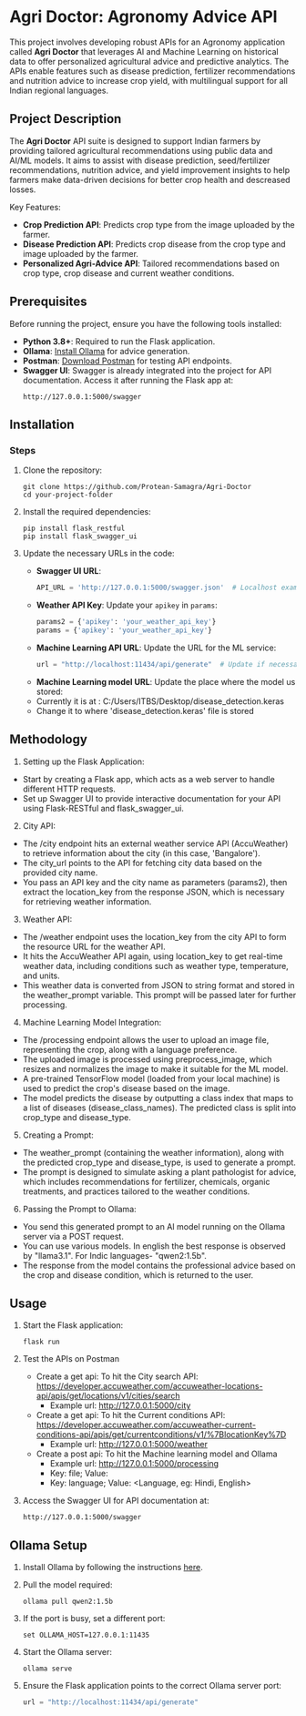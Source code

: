 # Agri Doctor: Agronomy Advice API

This project involves developing robust APIs for an Agronomy application called **Agri Doctor** that leverages AI and Machine Learning on historical data to offer personalized agricultural advice and predictive analytics. The APIs enable features such as disease prediction, fertilizer recommendations and nutrition advice to increase crop yield, with multilingual support for all Indian regional languages.

## Project Description

The **Agri Doctor** API suite is designed to support Indian farmers by providing tailored agricultural recommendations using public data and AI/ML models. It aims to assist with disease prediction, seed/fertilizer recommendations, nutrition advice, and yield improvement insights to help farmers make data-driven decisions for better crop health and descreased losses.

Key Features:
- **Crop Prediction API**: Predicts crop type from the image uploaded by the farmer.
- **Disease Prediction API**: Predicts crop disease from the crop type and image uploaded by the farmer.
- **Personalized Agri-Advice API**: Tailored recommendations based on crop type, crop disease and current weather conditions.

## Prerequisites

Before running the project, ensure you have the following tools installed:

- **Python 3.8+**: Required to run the Flask application.
- **Ollama**: [Install Ollama](https://github.com/ollama/ollama) for advice generation.
- **Postman**: [Download Postman](https://www.postman.com/downloads/) for testing API endpoints.
- **Swagger UI**: Swagger is already integrated into the project for API documentation. Access it after running the Flask app at:
  ```
  http://127.0.0.1:5000/swagger
  ```

## Installation

### Steps
1. Clone the repository:
   ```
   git clone https://github.com/Protean-Samagra/Agri-Doctor
   cd your-project-folder
   ```

2. Install the required dependencies:
   ```
   pip install flask_restful
   pip install flask_swagger_ui
   ```

3. Update the necessary URLs in the code:
   - **Swagger UI URL**: 
     ```python
     API_URL = 'http://127.0.0.1:5000/swagger.json'  # Localhost example
     ```
   - **Weather API Key**: Update your `apikey` in `params`:
     ```python
     params2 = {'apikey': 'your_weather_api_key'}
     params = {'apikey': 'your_weather_api_key'}
     ```
   - **Machine Learning API URL**: Update the URL for the ML service:
     ```python
     url = "http://localhost:11434/api/generate"  # Update if necessary
     ```
   - **Machine Learning model URL**: Update the place where the model us stored:
   - Currently it is at : C:/Users/ITBS/Desktop/disease_detection.keras
   - Change it to where 'disease_detection.keras' file is stored
     
## Methodology

1. Setting up the Flask Application:
- Start by creating a Flask app, which acts as a web server to handle different HTTP requests.
- Set up Swagger UI to provide interactive documentation for your API using Flask-RESTful and flask_swagger_ui.

2. City API:
- The /city endpoint hits an external weather service API (AccuWeather) to retrieve information about the city (in this case, 'Bangalore').
- The city_url points to the API for fetching city data based on the provided city name.
- You pass an API key and the city name as parameters (params2), then extract the location_key from the response JSON, which is necessary for retrieving weather information.

3. Weather API:
- The /weather endpoint uses the location_key from the city API to form the resource URL for the weather API.
- It hits the AccuWeather API again, using location_key to get real-time weather data, including conditions such as weather type, temperature, and units.
- This weather data is converted from JSON to string format and stored in the weather_prompt variable. This prompt will be passed later for further processing.

4. Machine Learning Model Integration:
- The /processing endpoint allows the user to upload an image file, representing the crop, along with a language preference.
- The uploaded image is processed using preprocess_image, which resizes and normalizes the image to make it suitable for the ML model.
- A pre-trained TensorFlow model (loaded from your local machine) is used to predict the crop's disease based on the image.
- The model predicts the disease by outputting a class index that maps to a list of diseases (disease_class_names). The predicted class is split into crop_type and disease_type.

5. Creating a Prompt:
- The weather_prompt (containing the weather information), along with the predicted crop_type and disease_type, is used to generate a prompt.
- The prompt is designed to simulate asking a plant pathologist for advice, which includes recommendations for fertilizer, chemicals, organic treatments, and practices tailored to the weather conditions.

6. Passing the Prompt to Ollama:
- You send this generated prompt to an AI model running on the Ollama server via a POST request.
- You can use various models. In english the best response is observed by "llama3.1". For Indic languages- "qwen2:1.5b".
- The response from the model contains the professional advice based on the crop and disease condition, which is returned to the user.

## Usage

1. Start the Flask application:
   ```
   flask run
   ```
2. Test the APIs on Postman
   - Create a get api: To hit the City search API: https://developer.accuweather.com/accuweather-locations-api/apis/get/locations/v1/cities/search
       - Example url: http://127.0.0.1:5000/city
   - Create a get api: To hit the Current conditions API: https://developer.accuweather.com/accuweather-current-conditions-api/apis/get/currentconditions/v1/%7BlocationKey%7D
       - Example url: http://127.0.0.1:5000/weather
   - Create a post api: To hit the Machine learning model and Ollama
        - Example url: http://127.0.0.1:5000/processing
        - Key: file; Value: <image file>
        - Key: language; Value: <Language, eg: Hindi, English>
     
2. Access the Swagger UI for API documentation at:
   ```
   http://127.0.0.1:5000/swagger
   ```

## Ollama Setup

1. Install Ollama by following the instructions [here](https://github.com/ollama/ollama).

2. Pull the model required:
   ```
   ollama pull qwen2:1.5b
   ```
3. If the port is busy, set a different port:
   ```
   set OLLAMA_HOST=127.0.0.1:11435
   ```
4. Start the Ollama server:
   ```
   ollama serve
   ```

5. Ensure the Flask application points to the correct Ollama server port:
   ```python
   url = "http://localhost:11434/api/generate"
   ```
